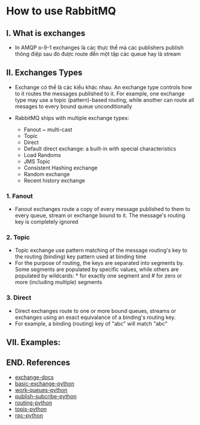 # How to use RabbitMQ

## I. What is exchanges
- In AMQP o-9-1 exchanges là các thực thể mà các publishers publish thông điệp sau đó được route đến một tập các queue hay là stream

## II. Exchanges Types 
- Exchange có thể là các kiểu khác nhau. An exchange type controls how to it routes the messages published to it. For example, one exchange type may use a topic (pattern)-based routing, while another can route all mesages to every bound queue unconditionally 

- RabbitMQ ships with multiple exchange types:

    * Fanout ~ multi-cast
    * Topic 
    * Direct 
    * Default direct exchange: a built-in with special characteristics
    * Load Randoms 
    * JMS Topic 
    * Consistent Hashing exchange 
    * Random exchange 
    * Recent history exchange 
### 1. Fanout

- Fanout exchanges route a copy of every message published to them to every queue, stream or exchange bound to it. The message's routing key is completely ignored 

### 2. Topic 
- Topic exchange use pattern matching of the message routing's key to the routing (binding) key pattern used at binding time 
- For the purpose of routing, the keys are separated into segments by. Some segments are populated by specific values, while others are populated by wildcards: * for exactly one segment and # for zero or more (including multiple) segments 

### 3. Direct 
- Direct exchanges route to one or more bound queues, streams or exchanges using an exact equivalance of a binding's routing key. 
- For example, a binding (routing) key of "abc" will match "abc" 


## VII. Examples:


## END. References

- [exchange-docs](https://www.rabbitmq.com/docs/exchanges)
- [basic-exchange-python](https://www.rabbitmq.com/tutorials/tutorial-one-python)
- [work-queues-python](https://www.rabbitmq.com/tutorials/tutorial-three-python)
- [publish-subcribe-python](https://www.rabbitmq.com/tutorials/tutorial-three-python)
- [routing-python](https://www.rabbitmq.com/tutorials/tutorial-four-python)
- [topis-python](https://www.rabbitmq.com/tutorials/tutorial-five-python)
- [rpc-python](https://www.rabbitmq.com/tutorials/tutorial-six-python)
